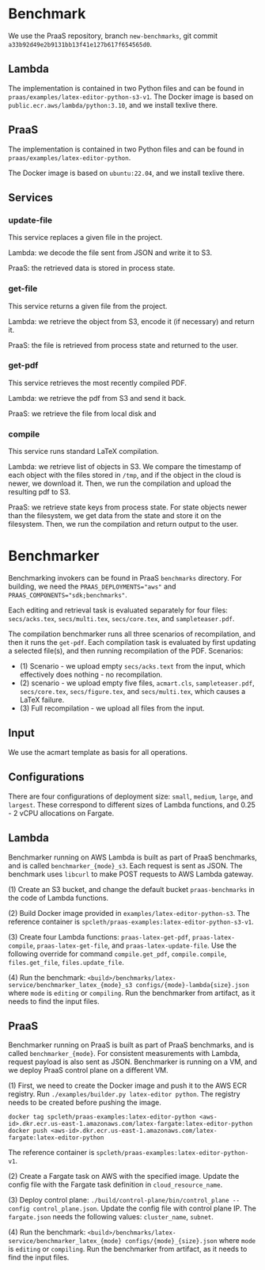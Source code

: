 
# Benchmark

We use the PraaS repository, branch `new-benchmarks`, git commit `a33b92d49e2b9131bb13f41e127b617f654565d0`.

## Lambda

The implementation is contained in two Python files and can be found in `praas/examples/latex-editor-python-s3-v1`.
The Docker image is based on `public.ecr.aws/lambda/python:3.10`, and we install texlive there.

## PraaS

The implementation is contained in two Python files and can be found in `praas/examples/latex-editor-python`.

The Docker image is based on `ubuntu:22.04`, and we install texlive there.

## Services

### update-file

This service replaces a given file in the project.

Lambda: we decode the file sent from JSON and write it to S3.

PraaS: the retrieved data is stored in process state.

### get-file

This service returns a given file from the project.

Lambda: we retrieve the object from S3, encode it (if necessary) and return it.

PraaS: the file is retrieved from process state and returned to the user.

### get-pdf

This service retrieves the most recently compiled PDF.

Lambda: we retrieve the pdf from S3 and send it back.

PraaS: we retrieve the file from local disk and 

### compile 

This service runs standard LaTeX compilation.

Lambda: we retrieve list of objects in S3. We compare the timestamp of each object with the files stored in `/tmp`,
and if the object in the cloud is newer, we download it. Then, we run the compilation and upload the resulting
pdf to S3.

PraaS: we retrieve state keys from process state. For state objects newer than the filesystem, we get data from the state
and store it on the filesystem. Then, we run the compilation and return output to the user.

# Benchmarker

Benchmarking invokers can be found in PraaS `benchmarks` directory. For building, we need the `PRAAS_DEPLOYMENTS="aws"` and `PRAAS_COMPONENTS="sdk;benchmarks"`.

Each editing and retrieval task is evaluated separately for four files: `secs/acks.tex`, `secs/multi.tex`, `secs/core.tex`, and `sampleteaser.pdf`.

The compilation benchmarker runs all three scenarios of recompilation, and then it runs the `get-pdf`.
Each compilation task is evaluated by first updating a selected file(s), and then running recompilation of the PDF.
Scenarios:
* (1) Scenario - we upload empty `secs/acks.text` from the input, which effectively does nothing - no recompilation.
* (2) scenario - we upload empty five files, `acmart.cls`, `sampleteaser.pdf`, `secs/core.tex`, `secs/figure.tex`, and `secs/multi.tex`, which causes a LaTeX failure.
* (3) Full recompilation - we upload all files from the input.

## Input

We use the acmart template as basis for all operations.

## Configurations

There are four configurations of deployment size: `small`, `medium`, `large`, and `largest`.
These correspond to different sizes of Lambda functions, and 0.25 - 2 vCPU allocations on Fargate.

## Lambda

Benchmarker running on AWS Lambda is built as part of PraaS benchmarks, and is called `benchmarker_{mode}_s3`.
Each request is sent as JSON. The benchmark uses `libcurl` to make POST requests to AWS Lambda gateway.

(1) Create an S3 bucket, and change the default bucket `praas-benchmarks` in the code of Lambda functions.

(2) Build Docker image provided in `examples/latex-editor-python-s3`. The reference container is `spcleth/praas-examples:latex-editor-python-s3-v1`.

(3) Create four Lambda functions: `praas-latex-get-pdf`, `praas-latex-compile`, `praas-latex-get-file`, and `praas-latex-update-file`. Use the following override for command `compile.get_pdf`, `compile.compile`, `files.get_file`, `files.update_file`.

(4) Run the benchmark: `<build>/benchmarks/latex-service/benchmarker_latex_{mode}_s3 configs/{mode}-lambda{size}.json` where `mode` is `editing` or `compiling`. Run the benchmarker from artifact, as it needs to find the input files.

## PraaS

Benchmarker running on PraaS is built as part of PraaS benchmarks, and is called `benchmarker_{mode}`.
For consistent measurements with Lambda, request payload is also sent as JSON.
Benchmarker is running on a VM, and we deploy PraaS control plane on a different VM.

(1) First, we need to create the Docker image and push it to the AWS ECR registry. Run `./examples/builder.py latex-editor python`.
The registry needs to be created before pushing the image.
```
docker tag spcleth/praas-examples:latex-editor-python <aws-id>.dkr.ecr.us-east-1.amazonaws.com/latex-fargate:latex-editor-python
docker push <aws-id>.dkr.ecr.us-east-1.amazonaws.com/latex-fargate:latex-editor-python
```

The reference container is `spcleth/praas-examples:latex-editor-python-v1`.

(2) Create a Fargate task on AWS with the specified image. Update the config file with the Fargate task definition in `cloud_resource_name`.

(3) Deploy control plane: `./build/control-plane/bin/control_plane --config control_plane.json`. Update the config file with control plane IP. The `fargate.json` needs the following values: `cluster_name`, `subnet`.

(4) Run the benchmark: `<build>/benchmarks/latex-service/benchmarker_latex_{mode} configs/{mode}_{size}.json` where `mode` is `editing` or `compiling`. Run the benchmarker from artifact, as it needs to find the input files.
